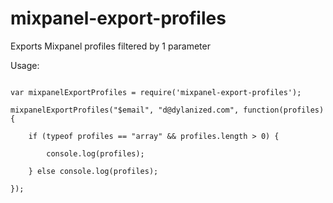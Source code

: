 # mixpanel-export-profiles

Exports Mixpanel profiles filtered by 1 parameter

Usage:

```

var mixpanelExportProfiles = require('mixpanel-export-profiles');

mixpanelExportProfiles("$email", "d@dylanized.com", function(profiles) {

	if (typeof profiles == "array" && profiles.length > 0) {
	
		console.log(profiles);
		
	} else console.log(profiles);

});


```
